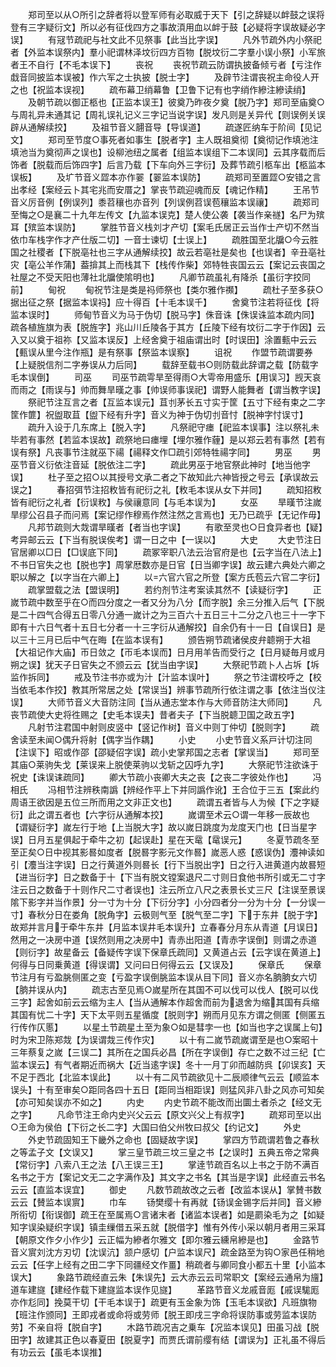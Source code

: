 <!-- { "loadSidebar": true } -->
　　郑司至以从○所引之辞者将以登军师有必取威于天下【引之辞疑以衅鼓之误将登有三字疑衍文】所以必有征伐四方之事故湏用血以衅于鼓【必疑将字误故疑必字误】
　　有冦节疏祀与社文此不见祭事【此当比字误】
　　凡外节疏外内小祭祀者【外监本误祭内】羣小祀谓林泽坟衍四方百物【脱坟衍二字羣小误小祭】小军旅者王不自行【不毛本误下】
　　丧祝
　　丧祝节疏云防谓执披备倾亏者【亏注作戱音同披监本误被】作六军之士执披【脱士字】
　　及辟节注谓丧祝主命役人开之也【祝监本误视】
　　疏布幕卫绡幕鲁【卫鲁下记有也字绡作縿注縿读绡】
　　及朝节疏以御正柩也【正监本误王】彼奠乃昨夜夕奠【脱乃字】郑司至庙奠○与周礼异未通其记【周礼误礼记义三字记当说字误】发凡则是关异代【则误例关误辟从通解续挍】
　　及祖节音义翿音导【导误道】
　　疏遂匠纳车于阶间【见记文】
　　郑司至节度○事死者如事生【脱者字】主人既祖奠彻【奠彻记作填池注填池当为奠彻声之误也】设柳池纽之属者【组监本误组下二本误同】云其序载而后饰者【脱载而后饰四字】后言乃载【下车向外三字衍】及葬节疏引柩车出【柩监本误板】
　　及圹节音义歰本亦作翣【翣监本误防】
　　疏郑司至置歰○安错之言出孝经【案经云卜其宅兆而安厝之】掌丧节疏迎魂而反【魂记作精】
　　王吊节音义厉音例【例误列】黍苕穰也亦音列【列误例苕误苞穰监本误禳】
　　疏郑司至悔之○是襄二十九年左传文【九监本误克】楚人使公袭【袭当作亲禭】名尸为殡耳【殡监本误防】
　　掌胜节音义栈刘才产切【案毛氏居正云当作士产切不然当依巾车栈字作才产仕版二切】一音士谏切【士误上】
　　疏胜国至北牖○今云胜国之社稷者【下脱亳社也三字从通解续挍】故云若亳社是矣也【也误者】辛丑亳社灾【亳公羊作蒲】葢揜其上而栈其下【栈传作柴】郊特牲丧国云云【案记云丧国之社屋之不受天阳也薄社北牖使隂明也】
　　凡卿节疏虽礼有降杀【虽衍字挍同前】
　　甸祝
　　甸祝节注是类是祃师祭也【类尔雅作禷】
　　疏杜子至多获○据出征之祭【据监本误祃】应十得百【十毛本误千】
　　舍奠节注若将征伐【将监本误时】
　　师甸节音义为马于伪切【脱马字】侏音诛【侏误诛监本疏内同】疏各植旌旗为表【脱旌字】兆山川丘陵各于其方【丘陵下经有坟衍二字于作因】云入又以奠于祖祢【又监本误反】上经舍奠于祖庙谓出时【时误田】涂置甀中云云【甀误从里今注作瓶】是有祭事【祭监本误察】
　　诅祝
　　作盟节疏谓要券【上疑脱信剂二字券误从力后同】
　　载辞至载书○则防载此辞谓之载【防载字毛本误倒】
　　司巫
　　司巫节疏雩旱至得雨○大雩帝用盛乐【用误习】觊天哀而雨之【雨误与】帅而舞旱暵之事【帅误师事误祀】谓野人能舞者【谓当教字误】
　　祭祀节注互言之者【互监本误元】苴刌茅长五寸实于筐【五寸下经有束之二字筐作篚】祝盥取苴【盥下经有升字】音义为神于伪切刌音忖【脱神字忖误寸】
　　疏升入设于几东席上【脱入字】
　　凡祭祀守瘗【祀监本误事】注以祭礼未毕若有事然【若监本误故】疏祭地曰瘗埋【埋尔雅作薶】是以郑云若有事然【若有误有祭】凡丧事节注就巫下禓【禓释文作□疏引郊特牲禓字同】
　　男巫
　　男巫节音义衍依注音延【脱依注二字】
　　疏此男巫于地官祭此神时【地当他字误】
　　杜子至之招○以其授号文承二者之下故知此六神皆授之号云【承误故云误之】
　　春招弭节注招敉皆有祀衍之礼【敉毛本误从女下并同】
　　疏知招敉皆有祀衍之礼者【衍误敉】与侯禳意同【与毛本误为】
　　女巫
　　旱暵节注嵗旱缪公召县子而问焉【案记缪作穆焉作然注然之言焉也】无乃已疏乎【无记作毋】
　　凡邦节疏则大烖谓旱暵者【者当也字误】
　　有歌至灵也○日食异者也【疑】考异邮云云【下当有脱误俟考】谓一日之中【一误以】
　　大史
　　大史节注日官居卿以□日【□误底下同】
　　疏冢宰职八法云治官府是也【云字当在八法上】不书日官失之也【脱也字】周掌厯数亦是日官【日当卿字误】故云建六典处六卿之职以解之【以字当在六卿上】
　　以六官六官之所登【案方氏苞云六官二字衍】
　　疏掌盟载之法【盟误明】
　　若约剂节注考案读其然不【读疑衍字】
　　正嵗节疏中数至乎在○而四分度之一者又分为八分【而字脱】余三分推入后气【下脱是二十四气合得五日零八分通一嵗计之为三百六十五日三十二分之八也三十一字下即有十六日气者十五日七分者一十三字衍从通解挍】自余仍有十一日【自误日】是以三十三月已后中气在晦【在监本误有】
　　颁告朔节疏诸侯皮弁聼朔于大祖【大祖记作大庙】帀日敛之【帀毛本误而】日月用羊告而受行之【日月疑毎月或月朔之误】犹天子日官失之不颁云云【犹当由字误】
　　大祭祀节疏卜人占坼【坼监作拆同】
　　戒及节注书亦或为汁【汁监本误叶】
　　祭之节注谓校呼之【校当依毛本作挍】教其所常居之处【常误当】辨事节疏所行依注谓之事【依注当仪注误】
　　大师节音义大音防注同【当从通志堂本作与大师音防注大师同】
　　凡丧节疏使大史将徃赐之【史毛本误夫】昔者夫子【下当脱聼卫国之政五字】
　　凡射节注君国中射则皮竖中【竖记作树】音义中则丁仲切【脱则字】
　　疏舍读至未闻○偶升将射【偶字当作耦】
　　小史
　　小史节音义系戸计切注同【注误下】昭或作邵【邵疑佋字误】疏小史掌邦国之志者【掌误当】
　　郑司至其庙○莱驹失戈【莱误来上脱使莱驹以戈斩之囚呼九字】
　　大祭祀节注欲诛于祝史【诛误诔疏同】
　　卿大节疏小丧卿大夫之丧【之丧二字彼处作也】
　　冯相氏
　　冯相节注辨秩南譌【辨经作平上下并同譌作讹】王合位于三五【案此约周语王欲因是五位三所而用之文非正文也】
　　疏谓五者皆与人为候【下之字疑衍】此之谓五者也【六字衍从通解本挍】
　　嵗谓至术云○谓一年移一辰故也【谓疑衍字】嵗左行于地【上当脱大字】故以嵗日跳度为龙度天门也【日当星字误】日月五星俱起于牵牛之初【起误赴】星在天鼋【鼋误元】
　　冬夏节疏冬至至正矣○日中视其影晷如度者【脱晷字影元文作晷】嵗恶人惑【惑误伪】灋神读如引【灋当注字误】日之行黄道外则晷长【行下当脱出字】日之行入进黄道内故晷短【进当衍字】日之数备于十【下当有脱文镗案退尺二寸则日食他书所引或无二寸字注云日之数备于十则作尺二寸者误也】注云所立八尺之表景长丈三尺【注误至景误隂下影字并当作景】分一寸为十分【下衍分字】小分四者分一分为十分【一分误一寸】春秋分日在娄角【脱角字】云极则气至【脱气至二字】下于东井【脱于字】故郑并言月于牵牛东井【月监本误井毛本误升】立春春分月东从青道【月误日】然用之一决房中道【误然则用之决房中】青赤出阳道【青赤字误倒】则谓之赤道【则衍字】故星备云【备疑传字误下保章氏疏同】又黄道占云【云字误在黄道上】何得与日同乗黄道【得误谓】又问曰日何得云云【又误及】
　　保章氏
　　保章节注月有亏盈脁侧匿之变【亏盈字误倒脁监本误从目下同】音义亦名朒朒女六切【朒并误从内】
　　疏志古至见焉○嵗星所在其国不可以伐可以伐人【脱可以伐三字】起舍如前云云缩为主人【当从通解本作超舍而前为退舍为缩其国有兵缩其国有忧二十字】天下太平则五星循度【脱则字】朔而月见东方谓之侧匿【侧匿五行传作仄慝】
　　以星土节疏星土至为象○如是彗孛一也【如当也字之误属上句】时为宋卫陈郑烖【为误谓烖三传作灾】
　　以十有二嵗节疏嵗谓至是也○案昭十三年蔡复之嵗【三误二】其所在之国兵必昌【所在字误倒】存亡之数不过三纪【亡监本误云】有气者期近而祸大【近当逺字误】冬十一月丁卯而越防呉【卯误亥】天不足于西北【北监本误此】
　　以十有二风节疏欲见十二辰顺律气云云【顺监本误头】十有至审矣○距同各四十五日【距同当相距误】则猛风非八卦之风亦可知矣【亦可知矣误亦不如之】
　　内史
　　内史节疏不能改而出圜土者杀之【经文无之字】
　　凡命节注王命内史兴父云云【原文兴父上有叔字】
　　疏郑司至以出○王命为侯伯【下衍之长二字】大国曰伯父州牧曰叔父【约记文】
　　外史
　　外史节疏固知王下畿外之命也【固疑故字误】
　　掌四方节疏谓若鲁之春秋之等孟子文【文误又】
　　掌三皇节疏三坟三皇之书【之误时】五典五帝之常典【常衍字】八索八王之法【八王误三王】
　　掌逹节疏百名以上书之于防不满百名书之于方【案记文无二之字满作及】其文字之书名【其当是字误】此经直云书名云云【直监本误宜】
　　御史
　　凡数节疏故改之云者【改监本误从】掌賛书数云云【賛监本误賔】
　　巾车
　　钖樊缨十有再就【钖误金锡字后并同】音义縿所衔切【衔误御】疏王在至属焉○言诸末者【诸监本误者】如是罽染毛为之【如疑知字误染疑织字误】镇圭缫借五采五就【脱借字】惟有外传小采以朝月者用三采耳【朝原文作夕小作少】云正幅为縿者尔雅文【即尔雅云纁帛縿是也】
　　金路节音义賔刘沈方刃切【沈误沆】颔户感切【户监本误尺】疏金路至为钩○家邑任稍地云云【任字上经有之田二字下同疆经文作畺】稍疏者与卿同食小都五十里【小监本误大】
　　象路节疏经直云朱【朱误先】云大赤云云司常职文【案经云通帛为旜】道车建旞【建经作载下建旞监本误作见旞】
　　革路节音义龙戚音厖【戚误駹厖亦作尨同】挽莫干切【干毛本误于】疏更有玉金象为饰【玉毛本误欲】凡班旗物【班注作颁同】王即戎者或命将或劳师【脱王即戌三字命将误防事或劳监本误防劳】不亲自将【脱自字】
　　木路节疏况吉之乗车【况监本误见】田虽习战【脱田字】故建其正色以春夏田【脱夏字】而贾氏谓前缨有结【谓误为】正礼虽不得后有功云云【虽毛本误推】
